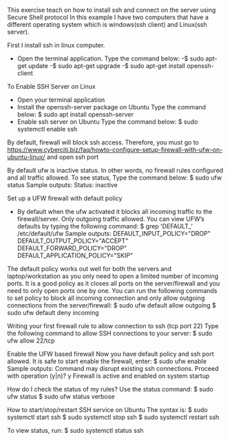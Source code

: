 This exercise teach on how to install ssh and connect on the server using Secure Shell protocol
In this example I have two computers that have a different operating system which is windows(ssh client) and Linux(ssh server).

First I install ssh in linux computer.
- Open the terminal application.
  Type the command below:
    -$ sudo apt-get update
    -$ sudo apt-get upgrade
    -$ sudo apt-get install openssh-client

To Enable SSH Server on Linux
- Open your terminal application
- Install the openssh-server package on Ubuntu
  Type the command below:
    $ sudo apt install openssh-server
- Enable ssh server on Ubuntu
  Type the command below:
    $ sudo systemctl enable ssh

By default, firewall will block ssh access. Therefore, you must go to https://www.cyberciti.biz/faq/howto-configure-setup-firewall-with-ufw-on-ubuntu-linux/ and open ssh port

By default ufw is inactive status. In other words, no firewall rules configured and all traffic allowed. To see status, Type the command below:
    $ sudo ufw status
        Sample outputs:
            Status: inactive

Set up a UFW firewall with default policy
- By default when the ufw activated it blocks all incoming traffic to the firewall/server. Only outgoing traffic allowed. You can view UFW’s    defaults by typing the following command:
    $ grep 'DEFAULT_' /etc/default/ufw
        Sample outputs:
            DEFAULT_INPUT_POLICY="DROP"
            DEFAULT_OUTPUT_POLICY="ACCEPT"
            DEFAULT_FORWARD_POLICY="DROP"
            DEFAULT_APPLICATION_POLICY="SKIP"

The default policy works out well for both the servers and laptop/workstation as you only need to open a limited number of incoming ports. It is a good policy as it closes all ports on the server/firewall and you need to only open ports one by one. You can run the following commands to set policy to block all incoming connection and only allow outgoing connections from the server/firewall:
    $ sudo ufw default allow outgoing
    $ sudo ufw default deny incoming

Writing your first firewall rule to allow connection to ssh (tcp port 22)
Type the following command to allow SSH connections to your server:
    $ sudo ufw allow 22/tcp

Enable the UFW based firewall
    Now you have default policy and ssh port allowed. It is safe to start enable the firewall, enter:
        $ sudo ufw enable
            Sample outputs:
                Command may disrupt existing ssh connections. Proceed with operation (y|n)? y
                Firewall is active and enabled on system startup

How do I check the status of my rules?
    Use the status command:
        $ sudo ufw status
        $ sudo ufw status verbose

How to start/stop/restart SSH service on Ubuntu
The syntax is:
    $ sudo systemctl start ssh
    $ sudo systemctl stop ssh
    $ sudo systemctl restart ssh
    
To view status, run:
    $ sudo systemctl status ssh












